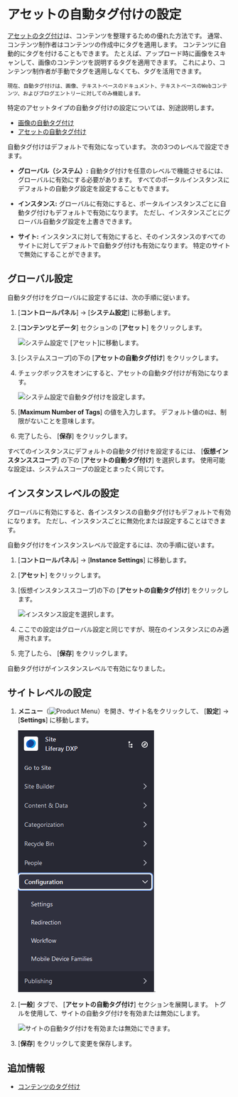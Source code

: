 # アセットの自動タグ付けの設定

[アセットのタグ付け](../tagging-content-and-managing-tags.md)は、コンテンツを整理するための優れた方法です。 通常、コンテンツ制作者はコンテンツの作成中にタグを適用します。 コンテンツに自動的にタグを付けることもできます。 たとえば、アップロード時に画像をスキャンして、画像のコンテンツを説明するタグを適用できます。 これにより、コンテンツ制作者が手動でタグを適用しなくても、タグを活用できます。

```{note}
現在、自動タグ付けは、画像、テキストベースのドキュメント、テキストベースのWebコンテンツ、およびブログエントリーに対してのみ機能します。
```

特定のアセットタイプの自動タグ付けの設定については、別途説明します。

  - [画像の自動タグ付け](./auto-tagging-images.md)
  - [アセットの自動タグ付け](./auto-tagging-assets.md)

自動タグ付けはデフォルトで有効になっています。 次の3つのレベルで設定できます。

  - **グローバル（システム）:** 自動タグ付けを任意のレベルで機能させるには、グローバルに有効にする必要があります。 すべてのポータルインスタンスにデフォルトの自動タグ設定を設定することもできます。

  - **インスタンス:** グローバルに有効にすると、ポータルインスタンスごとに自動タグ付けもデフォルトで有効になります。 ただし、インスタンスごとにグローバル自動タグ設定を上書きできます。

  - **サイト:** インスタンスに対して有効にすると、そのインスタンスのすべてのサイトに対してデフォルトで自動タグ付けも有効になります。 特定のサイトで無効にすることができます。

<a name="global-scope-configuration" />

## グローバル設定

自動タグ付けをグローバルに設定するには、次の手順に従います。

1. [**コントロールパネル**] → [**システム設定**] に移動します。

2. [**コンテンツとデータ**] セクションの [**アセット**] をクリックします。

    ![システム設定で [アセット]に移動します。](./configuring-asset-auto-tagging/images/01.png)

3.  [システムスコープ]の下の [**アセットの自動タグ付け**] をクリックします。

4.  チェックボックスをオンにすると、アセットの自動タグ付けが有効になります。

    ![システム設定で自動タグ付けを設定します。](./configuring-asset-auto-tagging/images/02.png)

5. [**Maximum Number of Tags**] の値を入力します。 デフォルト値の`0`は、制限がないことを意味します。

6.  完了したら、 [**保存**] をクリックします。

すべてのインスタンスにデフォルトの自動タグ付けを設定するには、 [**仮想インスタンススコープ**] の下の [**アセットの自動タグ付け**] を選択します。 使用可能な設定は、システムスコープの設定とまったく同じです。

## インスタンスレベルの設定

グローバルに有効にすると、各インスタンスの自動タグ付けもデフォルトで有効になります。 ただし、インスタンスごとに無効化または設定することはできます。

自動タグ付けをインスタンスレベルで設定するには、次の手順に従います。

1. [**コントロールパネル**] → [**Instance Settings**] に移動します。

2. [**アセット**] をクリックします。

3.  [仮想インスタンススコープ]の下の [**アセットの自動タグ付け**] をクリックします。

    ![インスタンス設定を選択します。](./configuring-asset-auto-tagging/images/03.png)

4.  ここでの設定はグローバル設定と同じですが、現在のインスタンスにのみ適用されます。

5.  完了したら、 [**保存**] をクリックします。

自動タグ付けがインスタンスレベルで有効になりました。

<a name="site-scope-configuration" />

## サイトレベルの設定

1. **メニュー**（![Product Menu](../../../images/icon-menu.png)）を開き、サイト名をクリックして、 [**設定**] → [**Settings**] に移動します。

    ![サイト設定に移動します。](./configuring-asset-auto-tagging/images/04.png).

2. [**一般**] タブで、 [**アセットの自動タグ付け**] セクションを展開します。 トグルを使用して、サイトの自動タグ付けを有効または無効にします。

    ![サイトの自動タグ付けを有効または無効にできます。](./configuring-asset-auto-tagging/images/05.png)

3. [**保存**] をクリックして変更を保存します。

## 追加情報

  - [コンテンツのタグ付け](../tagging-content-and-managing-tags.md)

